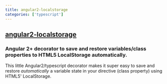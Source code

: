 ```yaml
---
title: angular2-localstorage
categories: ['typescript']
---
```

## [angular2-localstorage](https://github.com/marcj/angular2-localstorage)

### Angular 2+ decorator to save and restore variables/class properties to HTML5 LocalStorage automatically.


This little Angular2/typescript decorator makes it super easy to save and restore *automatically* a variable state in your
directive (class property) using HTML5' LocalStorage.
